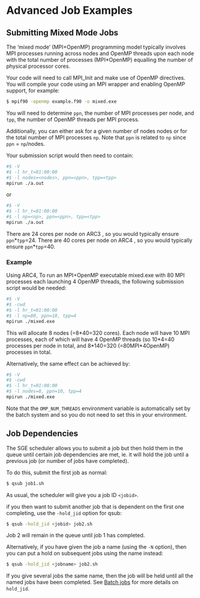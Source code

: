 # Advanced Job Examples

## Submitting Mixed Mode Jobs
The ‘mixed mode’ (MPI+OpenMP) programming model typically involves MPI processes running across nodes and OpenMP threads upon each node with the total number of processes (MPI*OpenMP) equalling the number of physical processor cores.

Your code will need to call MPI_Init and make use of OpenMP directives. You will compile your code using an MPI wrapper and enabling OpenMP support, for example:

```bash
$ mpif90 -openmp example.f90 -o mixed.exe
```

You will need to determine `ppn`, the number of MPI processes per node, and `tpp`, the number of OpenMP threads per MPI process.

Additionally, you can either ask for a given number of nodes nodes or for the total number of MPI processes `np`. Note that `ppn` is related to `np` since `ppn` = `np`/nodes.

Your submission script would then need to contain:

```bash
#$ -V
#$ -l hr_t=01:00:00
#$ -l nodes=<nodes>, ppn=<ppn>, tpp=<tpp>
mpirun ./a.out
```
or

```bash
#$ -V
#$ -l hr_t=01:00:00
#$ -l np=<np>, ppn=<ppn>, tpp=<tpp>
mpirun ./a.out
```
There are 24 cores per node on ARC3 , so you would typically ensure `ppn`\*`tpp`=24.
There are 40 cores per node on ARC4 , so you would typically ensure `ppn`\*`tpp`=40.

### Example
Using ARC4, To run an MPI+OpenMP executable mixed.exe with 80 MPI processes each launching 4 OpenMP threads, the following submission script would be needed:
```bash
#$ -V
#$ -cwd
#$ -l hr_t=01:00:00
#$ -l np=80, ppn=10, tpp=4
mpirun ./mixed.exe
```
This will allocate 8 nodes (=8*40=320 cores).
Each node will have 10 MPI processes, each of which will have 4 OpenMP threads (so 10\*4=40 processes per node in total, and 8\*140=320 (=80MPI\*4OpenMP) processes in total.

Alternatively, the same effect can be achieved by:
```bash
#$ -V
#$ -cwd
#$ -l hr_t=01:00:00
#$ -l nodes=8, ppn=10, tpp=4
mpirun ./mixed.exe
```
Note that the `OMP_NUM_THREADS` environment variable is automatically set by the batch system and so you do not need to set this in your environment.

## Job Dependencies
The SGE scheduler allows you to submit a job but then hold them in the queue until certain job dependencies are met, ie. it will hold the job until a previous job (or number of jobs have completed).

To do this, submit the first job as normal:

```bash
$ qsub job1.sh
```

As usual, the scheduler will give you a job ID `<jobid>`.

if you then want to submit another job that is dependent on the first one completing, use the `-hold_jid` option for qsub:

```bash
$ qsub -hold_jid <jobid> job2.sh
```

Job 2 will remain in the queue until job 1 has completed.

Alternatively, if you have given the job a name (using the `-N` option), then you can put a hold on subsequent jobs using the name instead:

```bash
$ qsub -hold_jid <jobname> job2.sh
```

If you give several jobs the same name, then the job will be held until all the named jobs have been completed.
See [Batch jobs](./batchjob.html#list-of-sge-options) for more details on `hold_jid`.
